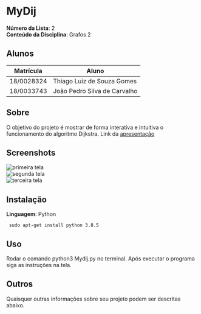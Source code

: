 
# MyDij

**Número da Lista**: 2<br>
**Conteúdo da Disciplina**: Grafos 2<br>

## Alunos
|Matrícula | Aluno |
| -- | -- |
| 18/0028324  |  Thiago Luiz de Souza Gomes |
| 18/0033743  |  João Pedro Silva de Carvalho |

## Sobre 
O objetivo do projeto é mostrar de forma interativa e intuitiva o funcionamento do algoritmo Dijkstra. 
Link da [apresentação](https://youtu.be/zCFUqLfjexs)

## Screenshots

![primeira tela](https://i.imgur.com/3edoGGf.png)
<br>
![segunda tela](https://i.imgur.com/WKAVrQk.png)
<br>
![terceira tela](https://i.imgur.com/yIXvV3o.png)
<br>


## Instalação 
**Linguagem**: Python<br>

```
 sudo apt-get install python 3.8.5
```


## Uso 
Rodar o comando python3 Mydij.py no terminal.
Após executar o programa siga as instruções na tela.

## Outros 
Quaisquer outras informações sobre seu projeto podem ser descritas abaixo.




